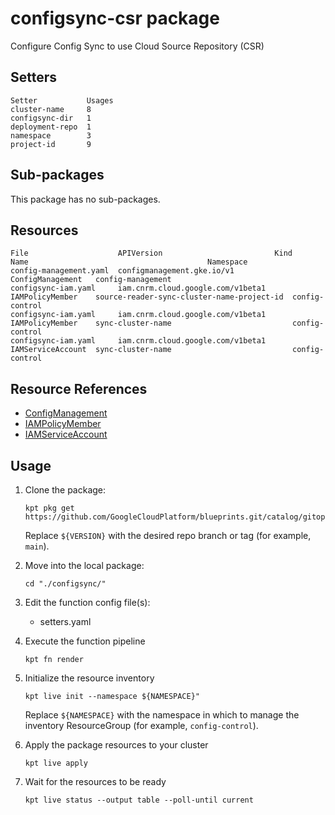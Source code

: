 # configsync-csr package

Configure Config Sync to use Cloud Source Repository (CSR)

## Setters

```
Setter           Usages
cluster-name     8
configsync-dir   1
deployment-repo  1
namespace        3
project-id       9
```

## Sub-packages

This package has no sub-packages.

## Resources

```
File                    APIVersion                         Kind               Name                                        Namespace
config-management.yaml  configmanagement.gke.io/v1         ConfigManagement   config-management
configsync-iam.yaml     iam.cnrm.cloud.google.com/v1beta1  IAMPolicyMember    source-reader-sync-cluster-name-project-id  config-control
configsync-iam.yaml     iam.cnrm.cloud.google.com/v1beta1  IAMPolicyMember    sync-cluster-name                           config-control
configsync-iam.yaml     iam.cnrm.cloud.google.com/v1beta1  IAMServiceAccount  sync-cluster-name                           config-control
```

## Resource References

- [ConfigManagement](https://cloud.google.com/anthos-config-management/docs/configmanagement-fields)
- [IAMPolicyMember](https://cloud.google.com/config-connector/docs/reference/resource-docs/iam/iampolicymember)
- [IAMServiceAccount](https://cloud.google.com/config-connector/docs/reference/resource-docs/iam/iamserviceaccount)

## Usage

1.  Clone the package:
    ```
    kpt pkg get https://github.com/GoogleCloudPlatform/blueprints.git/catalog/gitops/configsync@${VERSION}
    ```
    Replace `${VERSION}` with the desired repo branch or tag
    (for example, `main`).

1.  Move into the local package:
    ```
    cd "./configsync/"
    ```

1.  Edit the function config file(s):
    - setters.yaml

1.  Execute the function pipeline
    ```
    kpt fn render
    ```

1.  Initialize the resource inventory
    ```
    kpt live init --namespace ${NAMESPACE}"
    ```
    Replace `${NAMESPACE}` with the namespace in which to manage
    the inventory ResourceGroup (for example, `config-control`).

1.  Apply the package resources to your cluster
    ```
    kpt live apply
    ```

1.  Wait for the resources to be ready
    ```
    kpt live status --output table --poll-until current
    ```

